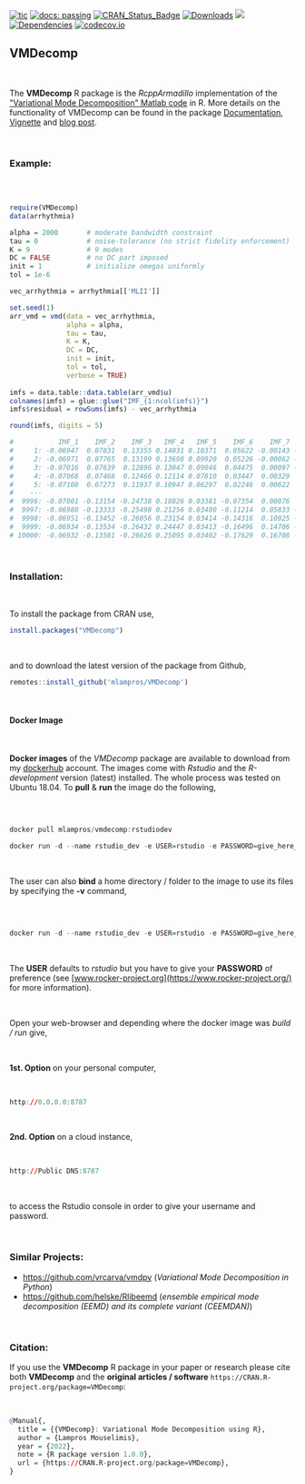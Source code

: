 
[![tic](https://github.com/mlampros/VMDecomp/workflows/tic/badge.svg?branch=master)](https://github.com/mlampros/VMDecomp/actions)
[![docs: passing](https://img.shields.io/badge/docs-passing-success.svg)](https://mlampros.github.io/VMDecomp/reference/index.html)
[![CRAN_Status_Badge](http://www.r-pkg.org/badges/version/VMDecomp)](http://cran.r-project.org/package=VMDecomp)
[![Downloads](http://cranlogs.r-pkg.org/badges/grand-total/VMDecomp?color=blue)](http://www.r-pkg.org/pkg/VMDecomp)
[![](https://img.shields.io/docker/automated/mlampros/vmdecomp.svg)](https://hub.docker.com/r/mlampros/vmdecomp)
[![Dependencies](https://tinyverse.netlify.com/badge/VMDecomp)](https://cran.r-project.org/package=VMDecomp)
[![codecov.io](https://codecov.io/github/mlampros/VMDecomp/coverage.svg?branch=master)](https://codecov.io/github/mlampros/VMDecomp?branch=master)


## VMDecomp

<br>

The **VMDecomp** R package is the *RcppArmadillo* implementation of the ["Variational Mode Decomposition" Matlab code](https://math.montana.edu/dzosso/code/) in R. More details on the functionality of VMDecomp can be found in the package [Documentation](https://mlampros.github.io/VMDecomp/reference/index.html), [Vignette](https://mlampros.github.io/VMDecomp/articles/variatonal_mode_decomposition.html) and [blog post](http://mlampros.github.io/2022/06/11/variatonal_mode_decomposition/).

<br>

### Example:

<br>

```R

require(VMDecomp)
data(arrhythmia)

alpha = 2000       # moderate bandwidth constraint
tau = 0            # noise-tolerance (no strict fidelity enforcement)
K = 9              # 9 modes
DC = FALSE         # no DC part imposed
init = 1           # initialize omegas uniformly
tol = 1e-6

vec_arrhythmia = arrhythmia[['MLII']]

set.seed(1)
arr_vmd = vmd(data = vec_arrhythmia, 
              alpha = alpha,
              tau = tau, 
              K = K, 
              DC = DC,
              init = init, 
              tol = tol,
              verbose = TRUE)
              
imfs = data.table::data.table(arr_vmd$u)
colnames(imfs) = glue::glue("IMF_{1:ncol(imfs)}")
imfs$residual = rowSums(imfs) - vec_arrhythmia

round(imfs, digits = 5)

#           IMF_1    IMF_2    IMF_3   IMF_4   IMF_5    IMF_6    IMF_7    IMF_8    IMF_9 residual
#     1: -0.06947  0.07831  0.13355 0.14031 0.10371  0.05622 -0.00143 -0.09686 -0.00629 -0.01194
#     2: -0.06971  0.07765  0.13199 0.13698 0.09920  0.05226 -0.00062 -0.07683 -0.01055 -0.00963
#     3: -0.07016  0.07639  0.12896 0.13047 0.09046  0.04475  0.00097 -0.04075 -0.01487 -0.00377
#     4: -0.07068  0.07468  0.12466 0.12114 0.07810  0.03447  0.00329  0.00427 -0.01331  0.00662
#     5: -0.07108  0.07273  0.11937 0.10947 0.06297  0.02246  0.00622  0.04929 -0.00211  0.01932
#    ---                                                                                        
#  9996: -0.07001 -0.13154 -0.24738 0.18826 0.03381 -0.07354  0.00076  0.03773  0.01426  0.01234
#  9997: -0.06980 -0.13333 -0.25498 0.21256 0.03400 -0.11214  0.05833 -0.00481  0.01450  0.00432
#  9998: -0.06951 -0.13452 -0.26056 0.23154 0.03414 -0.14316  0.10925 -0.04580  0.00791 -0.00570
#  9999: -0.06934 -0.13534 -0.26432 0.24447 0.03413 -0.16496  0.14706 -0.07813 -0.00137 -0.00780
# 10000: -0.06932 -0.13581 -0.26626 0.25095 0.03402 -0.17629  0.16708 -0.09601 -0.00797  0.00040

```

<br>

### Installation:

<br>

To install the package from CRAN use, 

```R
install.packages("VMDecomp")

```
<br>

and to download the latest version of the package from Github,

```R
remotes::install_github('mlampros/VMDecomp')

```

<br>

#### **Docker Image**

<br>

**Docker images** of the *VMDecomp* package are available to download from my [dockerhub](https://hub.docker.com/r/mlampros/vmdecomp) account. The images come with *Rstudio* and the *R-development* version (latest) installed. The whole process was tested on Ubuntu 18.04. To **pull** & **run** the image do the following,

<br>

```R

docker pull mlampros/vmdecomp:rstudiodev

docker run -d --name rstudio_dev -e USER=rstudio -e PASSWORD=give_here_your_password --rm -p 8787:8787 mlampros/vmdecomp:rstudiodev

```

<br>

The user can also **bind** a home directory / folder to the image to use its files by specifying the **-v** command,

<br>

```R

docker run -d --name rstudio_dev -e USER=rstudio -e PASSWORD=give_here_your_password --rm -p 8787:8787 -v /home/YOUR_DIR:/home/rstudio/YOUR_DIR mlampros/vmdecomp:rstudiodev


```

<br>

The **USER** defaults to *rstudio* but you have to give your **PASSWORD** of preference (see [www.rocker-project.org](https://www.rocker-project.org/) for more information).

<br>

Open your web-browser and depending where the docker image was *build / run* give, 

<br>

**1st. Option** on your personal computer,

<br>

```R
http://0.0.0.0:8787 

```

<br>

**2nd. Option** on a cloud instance, 

<br>

```R
http://Public DNS:8787

```

<br>

to access the Rstudio console in order to give your username and password.

<br>

### **Similar Projects:**

* https://github.com/vrcarva/vmdpy   (*Variational Mode Decomposition in Python*)
* https://github.com/helske/Rlibeemd  (*ensemble empirical mode decomposition (EEMD) and its complete variant (CEEMDAN)*) 

<br>

### **Citation:**

If you use the **VMDecomp** R package in your paper or research please cite both **VMDecomp** and the **original articles / software** `https://CRAN.R-project.org/package=VMDecomp`:

<br>

```R
@Manual{,
  title = {{VMDecomp}: Variational Mode Decomposition using R},
  author = {Lampros Mouselimis},
  year = {2022},
  note = {R package version 1.0.0},
  url = {https://CRAN.R-project.org/package=VMDecomp},
}
```

<br>
